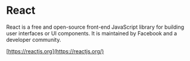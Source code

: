 # React

React is a free and open-source front-end JavaScript library for building user interfaces or UI components. It is maintained by Facebook and a developer community.

[https://reactjs.org](https://reactjs.org/)

